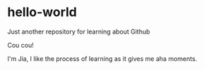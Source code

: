 # hello-world
Just another repository for learning about Github

Cou cou!

I'm Jia, I like the process of learning as it gives me aha moments. 
